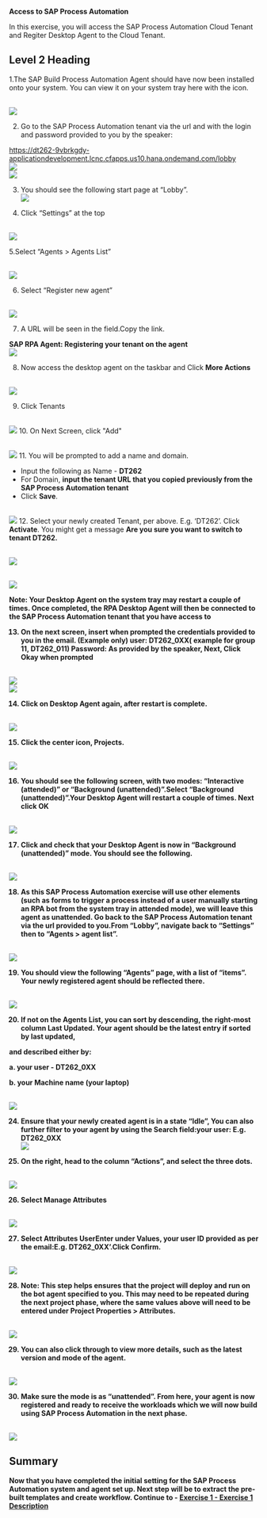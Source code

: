 <b>Access to SAP Process Automation</b>

In this exercise, you will access the SAP Process Automation Cloud Tenant and Regiter Desktop Agent to the Cloud Tenant.

## Level 2 Heading

1.The SAP Build Process Automation Agent should have now been installed onto your system. You can view it on your system tray here with the icon.

<br>![](/exercises/ex0/images/0_1.png)

2. Go to the SAP Process Automation tenant via the url and with the login and password provided to you by the speaker:

https://dt262-9vbrkgdy-applicationdevelopment.lcnc.cfapps.us10.hana.ondemand.com/lobby
<br>![](/exercises/ex0/images/0_2.png)
<br>![](/exercises/ex0/images/0_2_1.png)

3. You should see the following start page at “Lobby”.
<br>![](/exercises/ex0/images/0_3.png)

4. Click “Settings” at the top

<br>![](/exercises/ex0/images/0_4.png)

5.Select “Agents > Agents List”

<br>![](/exercises/ex0/images/0_5.png)

6. Select “Register new agent”

<br>![](/exercises/ex0/images/0_6.png)

7. A URL will be seen in the field.Copy the link.

<B>SAP RPA Agent: Registering your tenant on the agent</b>
<br>![](/exercises/ex0/images/0_7.png)

8. Now access the desktop agent on the taskbar and Click <b>More Actions</b>

<br>![](/exercises/ex0/images/0_8.png)

9. Click Tenants

<br>![](/exercises/ex0/images/0_9.png)
10. On Next Screen, click "Add"

<br>![](/exercises/ex0/images/0_10.png)
11. You will be prompted to add a name and domain.
- Input the following as Name - <b>DT262</b>
- For Domain, <b>input the tenant URL that you copied previously from the SAP Process Automation tenant</b>
- Click <b>Save</b>.

<br>![](/exercises/ex0/images/0_11.png)
12. Select your newly created Tenant, per above. E.g. ‘DT262’. Click <B>Activate</b>. You might get a message <b> Are you sure you want to switch to tenant DT262.

<br>![](/exercises/ex0/images/0_12.png)

<br>![](/exercises/ex0/images/0_12_1.png)


Note: Your Desktop Agent on the system tray may restart a couple of times. Once completed, the RPA Desktop Agent will then be connected
to the SAP Process Automation tenant that you have access to

13. On the next screen, insert when prompted the credentials provided to you in the email. (Example only) user: DT262_0XX( example for group 11, DT262_011) Password: <B>As provided by the speaker</b>, Next, Click <b>Okay</b> when prompted

<br>![](/exercises/ex0/images/0_13.png)
<br>![](/exercises/ex0/images/0_13_1.png)
  

 14. Click on <b>Desktop Agent</b> again, after restart is complete.

<br>![](/exercises/ex0/images/0_14.png)

 15. Click the center icon, <b>Projects</b>.

<br>![](/exercises/ex0/images/0_15.png)

16. You should see the following screen, with two modes: <B>“Interactive (attended)” or “Background (unattended)”</b>.Select <B>“Background (unattended)</b>”.Your Desktop Agent will restart a couple of times. Next click <b> OK</b> 

<br>![](/exercises/ex0/images/0_16.png)

17. Click and check that your Desktop Agent is now in “Background (unattended)” mode. You should see the following.

<br>![](/exercises/ex0/images/0_17.png)
  
18. As this SAP Process Automation exercise will use other elements (such as forms to trigger a process instead of a user manually starting an RPA bot from the system tray in attended mode), we will leave this agent as unattended. Go back to the SAP Process Automation tenant via the url provided to you.From “Lobby”, navigate back to “Settings” then to “Agents > agent list”.

<br>![](/exercises/ex0/images/0_18.png)

19. You should view the following “Agents” page, with a list of “items”. Your newly registered agent should be reflected there.

<br>![](/exercises/ex0/images/0_19.png)

20. If not on the Agents List, you can sort by descending, the right-most column Last Updated. Your agent should be the latest entry if sorted by last updated,

and described either by:

a. your user - DT262_0XX

b. your Machine name (your laptop)

<br>![](/exercises/ex0/images/0_23.png)

24. Ensure that your newly created agent is in a state “Idle”, You can also further filter to your agent by using the Search field:your user: E.g. DT262_0XX
<br>![](/exercises/ex0/images/0_24.png)


25. On the right, head to the column “Actions”, and select the three dots.

<br>![](/exercises/ex0/images/0_25.png)

26.  Select Manage Attributes

<br>![](/exercises/ex0/images/0_26.png)

27. Select Attributes <b>User</b>Enter under <b>Values</b>, your user ID provided as per the email:E.g. DT262_0XX’.Click Confirm.

<br>![](/exercises/ex0/images/0_27.png)

28. Note: This step helps ensures that the project will deploy and run on the bot agent specified to you. This may need to be repeated during the next project phase, where the same values above will need to be entered under Project Properties > Attributes.

<br>![](/exercises/ex0/images/0_28.png)

29. You can also click through to view more details, such as the latest version and mode of the agent.

<br>![](/exercises/ex0/images/0_29.png)

30. Make sure the mode is as “unattended”. From here, your agent is now registered and ready to receive the workloads which we will now build using SAP Process Automation in the next phase.

<br>![](/exercises/ex0/images/0_30.png)

## Summary

Now that you have completed the initial setting for the SAP Process Automation system and agent set up. Next step will be to extract the pre-built templates and create workflow.
Continue to - [Exercise 1 - Exercise 1 Description](../ex1/README.md)
